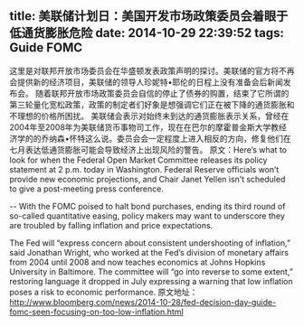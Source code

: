 title: 美联储计划日：美国开发市场政策委员会着眼于低通货膨胀危险
date: 2014-10-29 22:39:52
tags: Guide FOMC 
---
这里是对联邦开放市场委员会在华盛顿发表政策声明的探讨。美联储的官方将不再会提供新的经济项目，美联储的领导人珍妮特•耶伦的日程上没有准备会后新闻发布会。
随着联邦开放市场政策委员会自信的停止了债券的购置，结束了它所谓的第三轮量化宽松政策，政策的制定者们好象是想强调它们正在被下降的通货膨胀和不理想的价格所困扰。
美联储会表示对始终未到达的通货膨胀表示关系，曾经在2004年至2008年为美联储货币事物司工作，现在在巴尔的摩霍普金斯大学教经济学的的乔纳森•怀特这么说。委员会会一定程度上进入相反的方向，修复他们在七月表达低通货膨胀可能会导致经济上出现风险的警告。
原文：Here’s what to look for when the Federal Open Market Committee releases its policy statement at 2 p.m. today in Washington. Federal Reserve officials won’t provide new economic projections, and Chair Janet Yellen isn’t scheduled to give a post-meeting press conference.

-- With the FOMC poised to halt bond purchases, ending its third round of so-called quantitative easing, policy makers may want to underscore they are troubled by falling inflation and price expectations.

The Fed will “express concern about consistent undershooting of inflation,” said Jonathan Wright, who worked at the Fed’s division of monetary affairs from 2004 until 2008 and now teaches economics at Johns Hopkins University in Baltimore. The committee will “go into reverse to some extent,” restoring language it dropped in July expressing a warning that low inflation poses a risk to economic performance.
原文地址：
http://www.bloomberg.com/news/2014-10-28/fed-decision-day-guide-fomc-seen-focusing-on-too-low-inflation.html
